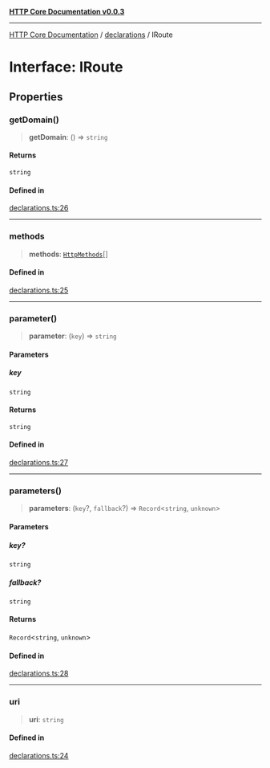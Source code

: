 [**HTTP Core Documentation v0.0.3**](../../README.md)

***

[HTTP Core Documentation](../../modules.md) / [declarations](../README.md) / IRoute

# Interface: IRoute

## Properties

### getDomain()

> **getDomain**: () => `string`

#### Returns

`string`

#### Defined in

[declarations.ts:26](https://github.com/stonemjs/http-core/blob/33a82b77e98ade423889148c13f25ccd40b75c8a/src/declarations.ts#L26)

***

### methods

> **methods**: [`HttpMethods`](../enumerations/HttpMethods.md)[]

#### Defined in

[declarations.ts:25](https://github.com/stonemjs/http-core/blob/33a82b77e98ade423889148c13f25ccd40b75c8a/src/declarations.ts#L25)

***

### parameter()

> **parameter**: (`key`) => `string`

#### Parameters

##### key

`string`

#### Returns

`string`

#### Defined in

[declarations.ts:27](https://github.com/stonemjs/http-core/blob/33a82b77e98ade423889148c13f25ccd40b75c8a/src/declarations.ts#L27)

***

### parameters()

> **parameters**: (`key`?, `fallback`?) => `Record`\<`string`, `unknown`\>

#### Parameters

##### key?

`string`

##### fallback?

`string`

#### Returns

`Record`\<`string`, `unknown`\>

#### Defined in

[declarations.ts:28](https://github.com/stonemjs/http-core/blob/33a82b77e98ade423889148c13f25ccd40b75c8a/src/declarations.ts#L28)

***

### uri

> **uri**: `string`

#### Defined in

[declarations.ts:24](https://github.com/stonemjs/http-core/blob/33a82b77e98ade423889148c13f25ccd40b75c8a/src/declarations.ts#L24)
